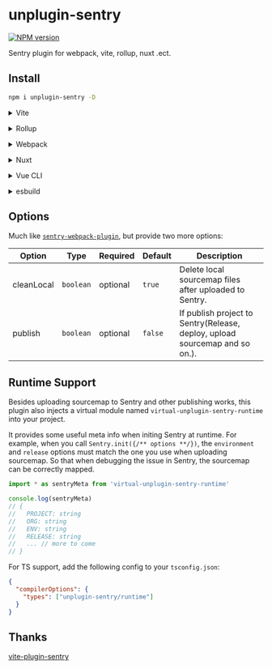 # unplugin-sentry

[![NPM version](https://img.shields.io/npm/v/unplugin-sentry?color=a1b858&label=)](https://www.npmjs.com/package/unplugin-sentry)

Sentry plugin for webpack, vite, rollup, nuxt .ect.

## Install

```bash
npm i unplugin-sentry -D
```

<details>
<summary>Vite</summary><br>

```ts
// vite.config.ts
import unpluginSentry from 'unplugin-sentry/vite'

export default defineConfig({
  plugins: [
    unpluginSentry({ /* options */ }),
  ],
})
```

Example: [`playground/`](./playground/vite)

<br></details>

<details>
<summary>Rollup</summary><br>

```ts
// rollup.config.js
import unpluginSentry from 'unplugin-sentry/rollup'

export default {
  plugins: [
    unpluginSentry({ /* options */ }),
  ],
}
```

Example: [`playground/`](./playground/rollup)

<br></details>


<details>
<summary>Webpack</summary><br>

```ts
// webpack.config.js
module.exports = {
  /* ... */
  plugins: [
    require('unplugin-sentry/webpack')({ /* options */ })
  ]
}
```

Example: [`playground/`](./playground/webpack)

> This module works for Webpack >= 3

<br></details>

<details>
<summary>Nuxt</summary><br>

```ts
// nuxt.config.js
export default {
  buildModules: [
    ['unplugin-sentry/nuxt', { /* options */ }],
  ],
}
```

Example: [`playground/`](./playground/nuxt)

> This module works for both Nuxt 2 and [Nuxt Vite](https://github.com/nuxt/vite)

<br></details>

<details>
<summary>Vue CLI</summary><br>

```ts
// vue.config.js
module.exports = {
  configureWebpack: {
    plugins: [
      require('unplugin-sentry/webpack')({ /* options */ }),
    ],
  },
}
```

<br></details>

<details>
<summary>esbuild</summary><br>

Haven't tested it yet.

<br></details>

## Options

Much like [`sentry-webpack-plugin`](https://github.com/getsentry/sentry-webpack-plugin#options), but provide two more options:

| Option   | Type     | Required | Default | Description                                                                      |
| -------- | -------- | -------- | ------- |-------------------------------------------------------------------------------- |
| cleanLocal   | `boolean` | optional | `true` | Delete local sourcemap files after uploaded to Sentry.        |
| publish  | `boolean` | optional | `false` | If publish project to Sentry(Release, deploy, upload sourcemap and so on.).                                             |

## Runtime Support

Besides uploading sourcemap to Sentry and other publishing works, this plugin also injects a virtual module named `virtual-unplugin-sentry-runtime` into your project. 

It provides some useful meta info when initing Sentry at runtime. For example, when you call `Sentry.init({/** options **/})`, the `environment` and `release` options must match the one you use when uploading sourcemap. So that when debugging the issue in Sentry, the sourcemap can be correctly mapped.

```ts
import * as sentryMeta from 'virtual-unplugin-sentry-runtime'

console.log(sentryMeta)
// {
//   PROJECT: string
//   ORG: string
//   ENV: string
//   RELEASE: string
//   ... // more to come
// }
```

For TS support, add the following config to your `tsconfig.json`:

```json
{
  "compilerOptions": {
    "types": ["unplugin-sentry/runtime"]
  }
}
```

## Thanks

[vite-plugin-sentry](https://github.com/ikenfin/vite-plugin-sentry)
